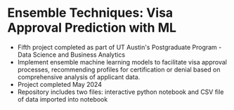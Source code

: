 # Ensemble Techniques: Visa Approval Prediction with ML
* Fifth project completed as part of UT Austin's Postgraduate Program - Data Science and Business Analytics
* Implement ensemble machine learning models to facilitate visa approval processes, recommending profiles for certification or denial based on comprehensive analysis of applicant data.
* Project completed May 2024
* Repository includes two files: interactive python notebook and CSV file of data imported into notebook
